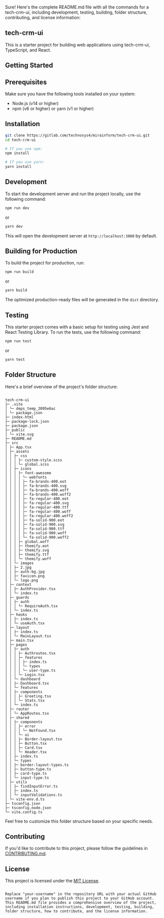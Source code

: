 Sure! Here's the complete README.md file with all the commands for a tech-crm-ui, including development, testing, building, folder structure, contributing, and license information:

## tech-crm-ui

This is a starter project for building web applications using tech-crm-ui, TypeScript, and React.

## Getting Started

## Prerequisites

Make sure you have the following tools installed on your system:

- Node.js (v14 or higher)
- npm (v6 or higher) or yarn (v1 or higher)

## Installation

```bash
git clone https://gitlab.com/technosys4/mirainform/tech-crm-ui.git
cd tech-crm-ui

# If you use npm:
npm install

# If you use yarn:
yarn install
```

## Development

To start the development server and run the project locally, use the following command:

```bash
npm run dev
```

or

```bash
yarn dev
```

This will open the development server at `http://localhost:3000` by default.

## Building for Production

To build the project for production, run:

```bash
npm run build
```

or

```bash
yarn build
```

The optimized production-ready files will be generated in the `dist` directory.

## Testing

This starter project comes with a basic setup for testing using Jest and React Testing Library. To run the tests, use the following command:

```bash
npm run test
```

or

```bash
yarn test
```

## Folder Structure

Here's a brief overview of the project's folder structure:

```

tech-crm-ui
├─ .vite
│ └─ deps_temp_2095e6ac
│ └─ package.json
├─ index.html
├─ package-lock.json
├─ package.json
├─ public
│ └─ vite.svg
├─ README.md
├─ src
│ ├─ App.tsx
│ ├─ assets
│ │ ├─ css
│ │ │ ├─ custom-style.scss
│ │ │ └─ global.scss
│ │ ├─ icons
│ │ │ ├─ font-awesome
│ │ │ │ └─ webfonts
│ │ │ │ ├─ fa-brands-400.eot
│ │ │ │ ├─ fa-brands-400.svg
│ │ │ │ ├─ fa-brands-400.woff
│ │ │ │ ├─ fa-brands-400.woff2
│ │ │ │ ├─ fa-regular-400.eot
│ │ │ │ ├─ fa-regular-400.svg
│ │ │ │ ├─ fa-regular-400.ttf
│ │ │ │ ├─ fa-regular-400.woff
│ │ │ │ ├─ fa-regular-400.woff2
│ │ │ │ ├─ fa-solid-900.eot
│ │ │ │ ├─ fa-solid-900.svg
│ │ │ │ ├─ fa-solid-900.ttf
│ │ │ │ ├─ fa-solid-900.woff
│ │ │ │ └─ fa-solid-900.woff2
│ │ │ ├─ global.woff
│ │ │ ├─ themify.eot
│ │ │ ├─ themify.svg
│ │ │ ├─ themify.ttf
│ │ │ └─ themify.woff
│ │ └─ images
│ │ ├─ 2.jpg
│ │ ├─ auth-bg.jpg
│ │ ├─ favicon.png
│ │ └─ logo.png
│ ├─ context
│ │ ├─ AuthProvider.tsx
│ │ └─ index.ts
│ ├─ guards
│ │ ├─ auth
│ │ │ └─ RequireAuth.tsx
│ │ └─ index.ts
│ ├─ hooks
│ │ ├─ index.ts
│ │ └─ useAuth.tsx
│ ├─ layout
│ │ ├─ index.ts
│ │ └─ MainLayout.tsx
│ ├─ main.tsx
│ ├─ pages
│ │ ├─ auth
│ │ │ ├─ Authroutes.tsx
│ │ │ ├─ features
│ │ │ │ ├─ index.ts
│ │ │ │ └─ types
│ │ │ │ └─ user-type.ts
│ │ │ └─ Login.tsx
│ │ └─ dashboard
│ │ ├─ Dashboard.tsx
│ │ └─ features
│ │ ├─ components
│ │ │ ├─ Greeting.tsx
│ │ │ └─ Stats.tsx
│ │ └─ index.ts
│ ├─ router
│ │ └─ AppRoutes.tsx
│ ├─ shared
│ │ ├─ components
│ │ │ ├─ error
│ │ │ │ └─ NotFound.tsx
│ │ │ └─ ui
│ │ │ ├─ Border-layout.tsx
│ │ │ ├─ Button.tsx
│ │ │ ├─ Card.tsx
│ │ │ └─ Header.tsx
│ │ ├─ index.ts
│ │ └─ types
│ │ ├─ border-layout-types.ts
│ │ ├─ button-type.ts
│ │ ├─ card-type.ts
│ │ └─ input-type.ts
│ ├─ utils
│ │ ├─ findInputError.ts
│ │ ├─ index.ts
│ │ └─ inputValidations.ts
│ └─ vite-env.d.ts
├─ tsconfig.json
├─ tsconfig.node.json
└─ vite.config.ts

```

Feel free to customize this folder structure based on your specific needs.

## Contributing

If you'd like to contribute to this project, please follow the guidelines in [CONTRIBUTING.md](CONTRIBUTING.md).

## License

This project is licensed under the [MIT License](LICENSE).

```

Replace "your-username" in the repository URL with your actual GitHub username if you plan to publish this project to your GitHub account. This README.md file provides a comprehensive overview of the project, including installation instructions, development, testing, building, folder structure, how to contribute, and the license information.
```
